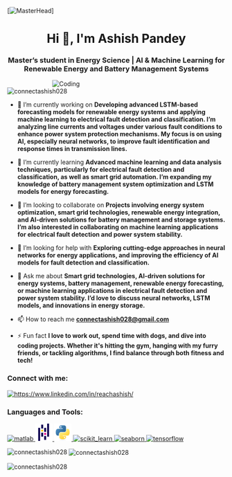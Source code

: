 [![MasterHead](https://miro.medium.com/v2/resize:fit:1358/0*Zd879vvc_Dy8E3xV.gif)]

<h1 align="center">Hi 👋, I'm Ashish Pandey</h1>
<h3 align="center">Master’s student in Energy Science | AI & Machine Learning for Renewable Energy and Battery Management Systems</h3>

<img align="right" alt="Coding" width="400" src="https://camo.githubusercontent.com/2366b34bb903c09617990fb5fff4622f3e941349e846ddb7e73df872a9d21233/68747470733a2f2f63646e2e6472696262626c652e636f6d2f75736572732f3733303730332f73637265656e73686f74732f363538313234332f6176656e746f2e676966">

<p align="left"> <img src="https://komarev.com/ghpvc/?username=connectashish028&label=Profile%20views&color=0e75b6&style=flat" alt="connectashish028" /> </p>

- 🔭 I’m currently working on **Developing advanced LSTM-based forecasting models for renewable energy systems and applying machine learning to electrical fault detection and classification. I’m analyzing line currents and voltages under various fault conditions to enhance power system protection mechanisms. My focus is on using AI, especially neural networks, to improve fault identification and response times in transmission lines.**

- 🌱 I’m currently learning **Advanced machine learning and data analysis techniques, particularly for electrical fault detection and classification, as well as smart grid automation. I’m expanding my knowledge of battery management system optimization and LSTM models for energy forecasting.**

- 👯 I’m looking to collaborate on **Projects involving energy system optimization, smart grid technologies, renewable energy integration, and AI-driven solutions for battery management and storage systems. I’m also interested in collaborating on machine learning applications for electrical fault detection and power system stability.**

- 🤝 I’m looking for help with **Exploring cutting-edge approaches in neural networks for energy applications, and improving the efficiency of AI models for fault detection and classification.**

- 💬 Ask me about **Smart grid technologies, AI-driven solutions for energy systems, battery management, renewable energy forecasting, or machine learning applications in electrical fault detection and power system stability. I’d love to discuss neural networks, LSTM models, and innovations in energy storage.**

- 📫 How to reach me **connectashish028@gmail.com**

- ⚡ Fun fact **I love to work out, spend time with dogs, and dive into coding projects. Whether it's hitting the gym, hanging with my furry friends, or tackling algorithms, I find balance through both fitness and tech!**

<h3 align="left">Connect with me:</h3>
<p align="left">
<a href="https://linkedin.com/in/https://www.linkedin.com/in/reachashish/" target="blank"><img align="center" src="https://raw.githubusercontent.com/rahuldkjain/github-profile-readme-generator/master/src/images/icons/Social/linked-in-alt.svg" alt="https://www.linkedin.com/in/reachashish/" height="30" width="40" /></a>
</p>

<h3 align="left">Languages and Tools:</h3>
<p align="left"> <a href="https://www.mathworks.com/" target="_blank" rel="noreferrer"> <img src="https://upload.wikimedia.org/wikipedia/commons/2/21/Matlab_Logo.png" alt="matlab" width="40" height="40"/> </a> <a href="https://pandas.pydata.org/" target="_blank" rel="noreferrer"> <img src="https://raw.githubusercontent.com/devicons/devicon/2ae2a900d2f041da66e950e4d48052658d850630/icons/pandas/pandas-original.svg" alt="pandas" width="40" height="40"/> </a> <a href="https://www.python.org" target="_blank" rel="noreferrer"> <img src="https://raw.githubusercontent.com/devicons/devicon/master/icons/python/python-original.svg" alt="python" width="40" height="40"/> </a> <a href="https://scikit-learn.org/" target="_blank" rel="noreferrer"> <img src="https://upload.wikimedia.org/wikipedia/commons/0/05/Scikit_learn_logo_small.svg" alt="scikit_learn" width="40" height="40"/> </a> <a href="https://seaborn.pydata.org/" target="_blank" rel="noreferrer"> <img src="https://seaborn.pydata.org/_images/logo-mark-lightbg.svg" alt="seaborn" width="40" height="40"/> </a> <a href="https://www.tensorflow.org" target="_blank" rel="noreferrer"> <img src="https://www.vectorlogo.zone/logos/tensorflow/tensorflow-icon.svg" alt="tensorflow" width="40" height="40"/> </a> </p>

<p><img align="left" src="https://github-readme-stats.vercel.app/api/top-langs?username=connectashish028&show_icons=true&locale=en&layout=compact" alt="connectashish028" /></p>

<p>&nbsp;<img align="center" src="https://github-readme-stats.vercel.app/api?username=connectashish028&show_icons=true&locale=en" alt="connectashish028" /></p>

<p><img align="center" src="https://github-readme-streak-stats.herokuapp.com/?user=connectashish028&" alt="connectashish028" /></p>
